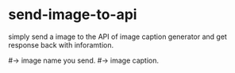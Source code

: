 # send-image-to-api

simply send a image to the API of image caption generator and get response back with inforamtion.

#-> image name you send.
#-> image caption.

